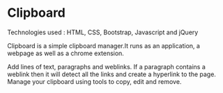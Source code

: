 # Clipboard
Technologies used : HTML, CSS, Bootstrap, Javascript and jQuery

Clipboard is a simple clipboard manager.It runs as an application, a webpage as well as a chrome extension.

Add lines of text, paragraphs and weblinks.
If a paragraph contains a weblink then it will detect all the links and create a hyperlink to the page.
Manage your clipboard using tools to copy, edit and remove.



